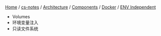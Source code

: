 [Home](https://mengxianbin.github.io) /
[cs-notes](https://mengxianbin.github.io/cs-notes/site) /
[Architecture](https://mengxianbin.github.io/cs-notes/site/Architecture) /
[Components](https://mengxianbin.github.io/cs-notes/site/Architecture/Components) /
[Docker](https://mengxianbin.github.io/cs-notes/site/Architecture/Components/Docker) /
[ENV Independent](https://mengxianbin.github.io/cs-notes/site/Architecture/Components/Docker/ENV%20Independent)

* Volumes
* 环境变量注入
* 只读文件系统

